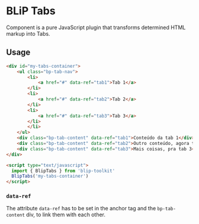 # BLiP Tabs

Component is a pure JavaScript plugin that transforms determined HTML markup into Tabs.

## Usage

```html
<div id="my-tabs-container">
    <ul class="bp-tab-nav">
        <li>
            <a href="#" data-ref="tab1">Tab 1</a>
        </li>
        <li>
            <a href="#" data-ref="tab2">Tab 2</a>
        </li>
        <li>
            <a href="#" data-ref="tab3">Tab 3</a>
        </li>
        </li>
    </ul>
    <div class="bp-tab-content" data-ref="tab1">Conteúdo da tab 1</div>
    <div class="bp-tab-content" data-ref="tab2">Outro conteúdo, agora tab 2</div>
    <div class="bp-tab-content" data-ref="tab3">Mais coisas, pra tab 3</div>
</div>

<script type="text/javascript">
  import { BlipTabs } from 'blip-toolkit'
  BlipTabs('my-tabs-container')
</script>
```

### `data-ref`
The attribute `data-ref` has to be set in the anchor tag and the `bp-tab-content` div, to link them with each other.